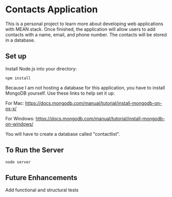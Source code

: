 # Contacts Application

This is a personal project to learn more about developing web applications with MEAN stack. Once finished, the application will allow users to add contacts with a name, email, and phone number. The contacts will be stored in a database.

## Set up

Install Node.js into your directory:

`npm install`

Because I am not hosting a database for this application, you have to install MongoDB yourself. Use these links to help set it up:

For Mac: https://docs.mongodb.com/manual/tutorial/install-mongodb-on-os-x/

For Windows: https://docs.mongodb.com/manual/tutorial/install-mongodb-on-windows/

You will have to create a database called "contactlist".

## To Run the Server

`node server`

## Future Enhancements

Add functional and structural tests
